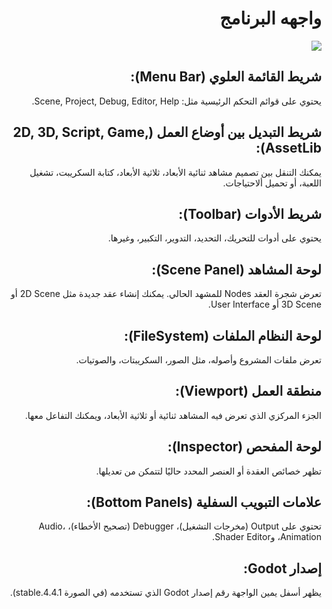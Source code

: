 <div dir=rtl>

# واجهه البرنامج
![](https://i.imgur.com/Xby9OKi.png)

## شريط القائمة العلوي (Menu Bar):
يحتوي على قوائم التحكم الرئيسية مثل: Scene, Project, Debug, Editor, Help.

## شريط التبديل بين أوضاع العمل (2D, 3D, Script, Game, AssetLib):
يمكنك التنقل بين تصميم مشاهد ثنائية الأبعاد، ثلاثية الأبعاد، كتابة السكريبت، تشغيل اللعبة، أو تحميل ألاحتياجات.

## شريط الأدوات (Toolbar):
يحتوي على أدوات للتحريك، التحديد، التدوير، التكبير، وغيرها.

## لوحة المشاهد (Scene Panel):
تعرض شجرة العقد Nodes للمشهد الحالي. يمكنك إنشاء عقد جديدة مثل 2D Scene أو 3D Scene أو User Interface.

## لوحة النظام الملفات (FileSystem):
تعرض ملفات المشروع وأصوله، مثل الصور، السكريبتات، والصوتيات.

## منطقة العمل (Viewport):
الجزء المركزي الذي تعرض فيه المشاهد ثنائية أو ثلاثية الأبعاد، ويمكنك التفاعل معها.

## لوحة المفحص (Inspector):
تظهر خصائص العقدة أو العنصر المحدد حاليًا لتتمكن من تعديلها.

## علامات التبويب السفلية (Bottom Panels):
تحتوي على Output (مخرجات التشغيل)، Debugger (تصحيح الأخطاء)، Audio، Animation، وShader Editor.

## إصدار Godot:
يظهر أسفل يمين الواجهة رقم إصدار Godot الذي تستخدمه (في الصورة 4.4.1.stable).
